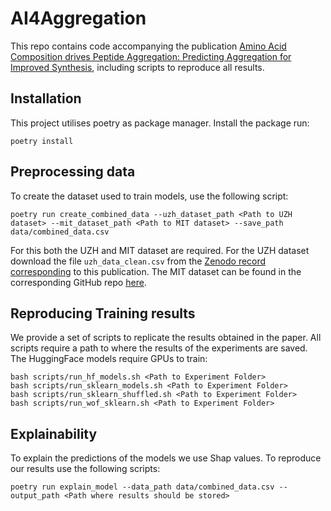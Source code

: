 # AI4Aggregation

This repo contains code accompanying the publication [Amino Acid Composition drives Peptide Aggregation: Predicting Aggregation for Improved Synthesis](https://chemrxiv.org/), including scripts to reproduce all results.

## Installation

This project utilises poetry as package manager. Install the package run:

```console
poetry install
```

## Preprocessing data

To create the dataset used to train models, use the following script:

```console
poetry run create_combined_data --uzh_dataset_path <Path to UZH dataset> --mit_dataset_path <Path to MIT dataset> --save_path data/combined_data.csv
```

For this both the UZH and MIT dataset are required. For the UZH dataset download the file `uzh_data_clean.csv` from the [Zenodo record corresponding](https://zenodo.org/records/14824562) to this publication. The MIT dataset can be found in the corresponding GitHub repo [here](https://github.com/learningmatter-mit/peptimizer/blob/master/dataset/data_synthesis/synthesis_data.csv). 

## Reproducing Training results

We provide a set of scripts to replicate the results obtained in the paper. All scripts require a path to where the results of the experiments are saved. The HuggingFace models require GPUs to train:
```console
bash scripts/run_hf_models.sh <Path to Experiment Folder>
bash scripts/run_sklearn_models.sh <Path to Experiment Folder>
bash scripts/run_sklearn_shuffled.sh <Path to Experiment Folder>
bash scripts/run_wof_sklearn.sh <Path to Experiment Folder>
```

## Explainability

To explain the predictions of the models we use Shap values. To reproduce our results use the following scripts: 

```console
poetry run explain_model --data_path data/combined_data.csv --output_path <Path where results should be stored>
```
